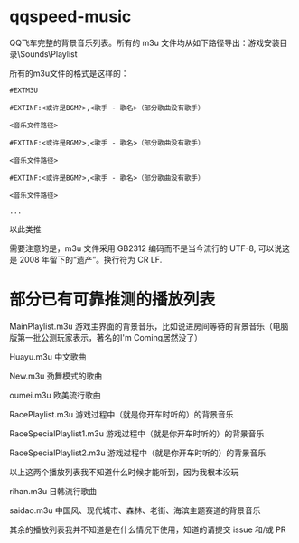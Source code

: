 # qqspeed-music
QQ飞车完整的背景音乐列表。所有的 m3u 文件均从如下路径导出：游戏安装目录\Sounds\Playlist


所有的m3u文件的格式是这样的：

```
#EXTM3U

#EXTINF:<或许是BGM?>,<歌手 - 歌名>（部分歌曲没有歌手）

<音乐文件路径>

#EXTINF:<或许是BGM?>,<歌手 - 歌名>（部分歌曲没有歌手）

<音乐文件路径>

#EXTINF:<或许是BGM?>,<歌手 - 歌名>（部分歌曲没有歌手）

<音乐文件路径>

...
```

以此类推


需要注意的是，m3u 文件采用 GB2312 编码而不是当今流行的 UTF-8, 可以说这是 2008 年留下的“遗产”。换行符为 CR LF.

# 部分已有可靠推测的播放列表
MainPlaylist.m3u  游戏主界面的背景音乐，比如说进房间等待的背景音乐（电脑版第一批公测玩家表示，著名的I'm Coming居然没了）

Huayu.m3u  中文歌曲

New.m3u  劲舞模式的歌曲

oumei.m3u  欧美流行歌曲

RacePlaylist.m3u  游戏过程中（就是你开车时听的）的背景音乐

RaceSpecialPlaylist1.m3u  游戏过程中（就是你开车时听的）的背景音乐

RaceSpecialPlaylist2.m3u  游戏过程中（就是你开车时听的）的背景音乐

以上这两个播放列表我不知道什么时候才能听到，因为我根本没玩

rihan.m3u  日韩流行歌曲

saidao.m3u  中国风、现代城市、森林、老街、海滨主题赛道的背景音乐

其余的播放列表我并不知道是在什么情况下使用，知道的请提交 issue 和/或 PR
